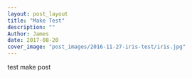```yaml
---
layout: post_layout
title: "Make Test"
description: ""
Author: James
date: 2017-08-20
cover_image: "post_images/2016-11-27-iris-test/iris.jpg"
---
```


test make post
